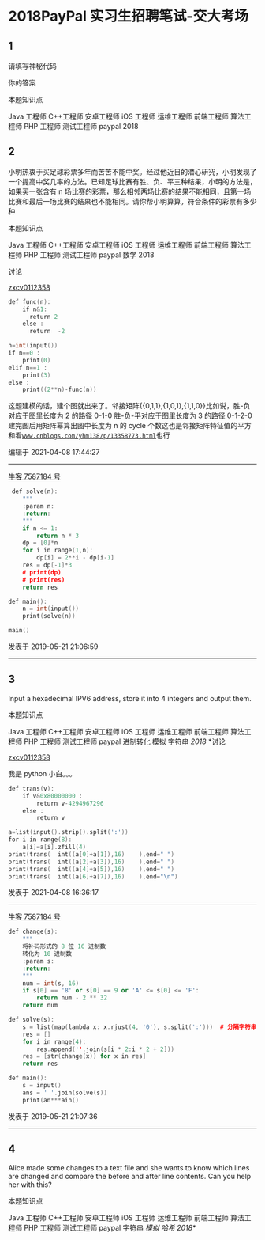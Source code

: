 # 2018PayPal 实习生招聘笔试-交大考场

## 1

请填写神秘代码

你的答案

本题知识点

Java 工程师 C++工程师 安卓工程师 iOS 工程师 运维工程师 前端工程师 算法工程师 PHP 工程师 测试工程师 paypal 2018

## 2

小明热衷于买足球彩票多年而苦苦不能中奖。经过他近日的潜心研究，小明发现了一个提高中奖几率的方法。已知足球比赛有胜、负、平三种结果，小明的方法是，如果买一张含有 n 场比赛的彩票，那么相邻两场比赛的结果不能相同，且第一场比赛和最后一场比赛的结果也不能相同。请你帮小明算算，符合条件的彩票有多少种

本题知识点

Java 工程师 C++工程师 安卓工程师 iOS 工程师 运维工程师 前端工程师 算法工程师 PHP 工程师 测试工程师 paypal 数学 2018

讨论

[zxcv0112358](https://www.nowcoder.com/profile/473856205)

```cpp
def func(n):
    if n&1:
      return 2
    else :
      return  -2 

n=int(input())
if n==0 :
    print(0)
elif n==1 :
    print(3)
else :
    print((2**n)-func(n))     
```

这题建模的话，建个图就出来了。邻接矩阵{{0,1,1},{1,0,1},{1,1,0}}比如说，胜-负对应于图里长度为 2 的路径 0-1-0 胜-负-平对应于图里长度为 3 的路径 0-1-2-0 建完图后用矩阵幂算出图中长度为 n 的 cycle 个数这也是邻接矩阵特征值的平方和看[`www.cnblogs.com/yhm138/p/13358773.html`](https://www.cnblogs.com/yhm138/p/13358773.html)也行

编辑于 2021-04-08 17:44:27

* * *

[牛客 7587184 号](https://www.nowcoder.com/profile/7587184)

```cpp
 def solve(n):
    """
    :param n:
    :return:
    """
    if n <= 1:
        return n * 3
    dp = [0]*n
    for i in range(1,n):
        dp[i] = 2**i - dp[i-1]
    res = dp[-1]*3
    # print(dp)
    # print(res)
    return res

def main():
    n = int(input())
    print(solve(n))

main()

```

发表于 2019-05-21 21:06:59

* * *

## 3

Input a hexadecimal IPV6 address, store it into 4 integers and output them.

本题知识点

Java 工程师 C++工程师 安卓工程师 iOS 工程师 运维工程师 前端工程师 算法工程师 PHP 工程师 测试工程师 paypal 进制转化 模拟 字符串 *2018* *讨论

[zxcv0112358](https://www.nowcoder.com/profile/473856205)

我是 python 小白。。。

```cpp
def trans(v):
    if v&0x80000000 :
        return v-4294967296
    else :
        return v

a=list(input().strip().split(':'))
for i in range(8):
    a[i]=a[i].zfill(4)
print(trans(  int((a[0]+a[1]),16)    ),end=" ")
print(trans(  int((a[2]+a[3]),16)    ),end=" ")
print(trans(  int((a[4]+a[5]),16)    ),end=" ")
print(trans(  int((a[6]+a[7]),16)    ),end="\n")

```

 发表于 2021-04-08 16:36:17

* * *

[牛客 7587184 号](https://www.nowcoder.com/profile/7587184)

```cpp
def change(s):
    """
    将补码形式的 8 位 16 进制数
    转化为 10 进制数
    :param s:
    :return:
    """
    num = int(s, 16)
    if s[0] == '8' or s[0] == 9 or 'A' <= s[0] <= 'F':
        return num - 2 ** 32
    return num

def solve(s):
    s = list(map(lambda x: x.rjust(4, '0'), s.split(':')))  # 分隔字符串,补充前导 0
    res = []
    for i in range(4):
        res.append(''.join(s[i * 2:i * 2 + 2]))
    res = [str(change(x)) for x in res]
    return res

def main():
    s = input()
    ans = ' '.join(solve(s))
    print(an***ain()

```

发表于 2019-05-21 21:07:36

* * *

## 4

Alice made some changes to a text file and she wants to know which lines are changed and compare the before and after line contents. Can you help her with this?

本题知识点

Java 工程师 C++工程师 安卓工程师 iOS 工程师 运维工程师 前端工程师 算法工程师 PHP 工程师 测试工程师 paypal 字符串 *模拟 哈希 *2018***